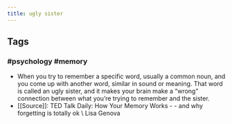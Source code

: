```yaml
---
title: ugly sister
---
```


## Tags
### #psychology #memory
- When you try to remember a specific word, usually a common noun, and you come up with another word, similar in sound or meaning. That word is called an ugly sister, and it makes your brain make a “wrong” connection between what you’re trying to remember and the sister.
- [[Source]]: TED Talk Daily: How Your Memory Works - - and why forgetting is totally ok \ Lisa Genova